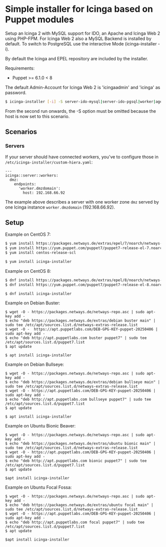 # Simple installer for Icinga based on Puppet modules

Setup an Icinga 2 with MySQL support for IDO, an Apache and Icinga Web 2 using PHP-FPM. For Icinga Web 2 also a MySQL Backend is installed by default. To switch to PostgreSQL use the interactive Mode (icinga-installer -i).

By default the Icinga and EPEL repository are included by the installer.

Requirements:
 * Puppet >= 6.1.0 < 8

The default Admin-Account for Icinga Web 2 is 'icingaadmin' and 'icinga' as password.

```bash
$ icinga-installer [-i] -S server-ido-mysql|server-ido-pgsql|worker|agent
```

From the second run onwards, the -S option must be omitted because the host is now set to this scenario.


## Scenarios

### Servers

If your server should have connected workers, you've to configure those in `/etc/icinga-installer/custom-hiera.yaml`:

```
---
icinga::server::workers:
  dmz:
    endpoints:
      'worker.dmzdomain':
        host: 192.168.66.92
```

The example above describes a server with one worker zone `dmz` served by one Icinga instance `worker.dmzdomain` (192.168.66.92).


## Setup

Example on CentOS 7:

```bash
$ yum install https://packages.netways.de/extras/epel/7/noarch/netways-extras-release/netways-extras-release-7-1.el7.netways.noarch.rpm
$ yum install https://yum.puppet.com/puppet7/puppet7-release-el-7.noarch.rpm
$ yum install centos-release-scl

$ yum install icinga-installer
```

Example on CentOS 8:

```bash
$ dnf install https://packages.netways.de/extras/epel/8/noarch/netways-extras-release/netways-extras-release-8-1.el8.netways.noarch.rpm
$ dnf install https://yum.puppet.com/puppet7/puppet7-release-el-8.noarch.rpm

$ dnf install icinga-installer
```

Example on Debian Buster:

```
$ wget -O - https://packages.netways.de/netways-repo.asc | sudo apt-key add -
$ echo "deb https://packages.netways.de/extras/debian buster main" | sudo tee /etc/apt/sources.list.d/netways-extras-release.list
$ wget -O -  https://apt.puppetlabs.com/DEB-GPG-KEY-puppet-20250406 | sudo apt-key add -
$ echo "deb http://apt.puppetlabs.com buster puppet7" | sudo tee /etc/apt/sources.list.d/puppet7.list
$ apt update

$ apt install icinga-installer
```

Example on Debian Bullseye:

```
$ wget -O - https://packages.netways.de/netways-repo.asc | sudo apt-key add -
$ echo "deb https://packages.netways.de/extras/debian bullseye main" | sudo tee /etc/apt/sources.list.d/netways-extras-release.list
$ wget -O - https://apt.puppetlabs.com/DEB-GPG-KEY-puppet-20250406 | sudo apt-key add -
$ echo "deb http://apt.puppetlabs.com bullseye puppet7" | sudo tee /etc/apt/sources.list.d/puppet7.list
$ apt update

$ apt install icinga-installer
```

Example on Ubuntu Bionic Beaver:

```
$ wget -O - https://packages.netways.de/netways-repo.asc | sudo apt-key add -
$ echo "deb https://packages.netways.de/extras/ubuntu bionic main" | sudo tee /etc/apt/sources.list.d/netways-extras-release.list
$ wget -O - https://apt.puppetlabs.com/DEB-GPG-KEY-puppet-20250406 | sudo apt-key add -
$ echo "deb http://apt.puppetlabs.com bionic puppet7" | sudo tee /etc/apt/sources.list.d/puppet7.list
$ apt update

$apt install icinga-installer
```

Example on Ubuntu Focal Fossa:

```
$ wget -O - https://packages.netways.de/netways-repo.asc | sudo apt-key add -
$ echo "deb https://packages.netways.de/extras/ubuntu focal main" | sudo tee /etc/apt/sources.list.d/netways-extras-release.list
$ wget -O - https://apt.puppetlabs.com/DEB-GPG-KEY-puppet-20250406 | sudo apt-key add -
$ echo "deb http://apt.puppetlabs.com focal puppet7" | sudo tee /etc/apt/sources.list.d/puppet7.list
$ apt update

$apt install icinga-installer
```

